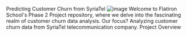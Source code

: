 Predicting Customer Churn from SyriaTel
![image](https://github.com/stepgrig/Phase-3-Project/assets/103223897/75da60fc-dd38-4771-93b8-4ca6b102d466)
Welcome to Flatiron School's Phase 2 Project repository, where we delve into the fascinating realm of customer churn data analysis. Our focus? Analyzing customer churn data from SyriaTel telecommunication company.
Project Overview
